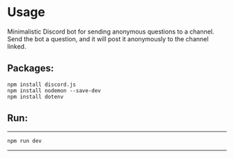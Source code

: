 # Usage
Minimalistic Discord bot for sending anonymous questions to a channel.
Send the bot a question, and it will post it anonymously to the channel linked.

## Packages:
	npm install discord.js
	npm install nodemon --save-dev
	npm install dotenv

## Run:
---
	npm run dev

---